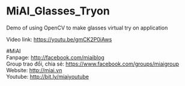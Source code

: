 # MiAI_Glasses_Tryon
Demo of using OpenCV to make glasses virtual try on application

Video link: https://youtu.be/gmCK2P0iAws

#MìAI <br>
Fanpage: http://facebook.com/miaiblog<br>
Group trao đổi, chia sẻ: https://www.facebook.com/groups/miaigroup<br>
Website: http://miai.vn<br>
Youtube: http://bit.ly/miaiyoutube<br>
